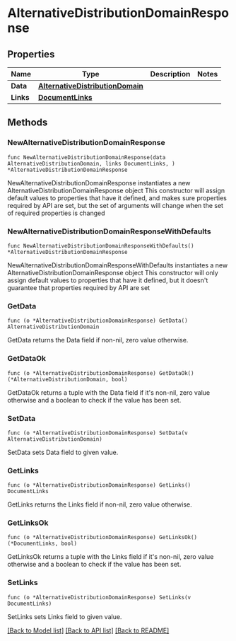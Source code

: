 # AlternativeDistributionDomainResponse

## Properties

Name | Type | Description | Notes
------------ | ------------- | ------------- | -------------
**Data** | [**AlternativeDistributionDomain**](AlternativeDistributionDomain.md) |  | 
**Links** | [**DocumentLinks**](DocumentLinks.md) |  | 

## Methods

### NewAlternativeDistributionDomainResponse

`func NewAlternativeDistributionDomainResponse(data AlternativeDistributionDomain, links DocumentLinks, ) *AlternativeDistributionDomainResponse`

NewAlternativeDistributionDomainResponse instantiates a new AlternativeDistributionDomainResponse object
This constructor will assign default values to properties that have it defined,
and makes sure properties required by API are set, but the set of arguments
will change when the set of required properties is changed

### NewAlternativeDistributionDomainResponseWithDefaults

`func NewAlternativeDistributionDomainResponseWithDefaults() *AlternativeDistributionDomainResponse`

NewAlternativeDistributionDomainResponseWithDefaults instantiates a new AlternativeDistributionDomainResponse object
This constructor will only assign default values to properties that have it defined,
but it doesn't guarantee that properties required by API are set

### GetData

`func (o *AlternativeDistributionDomainResponse) GetData() AlternativeDistributionDomain`

GetData returns the Data field if non-nil, zero value otherwise.

### GetDataOk

`func (o *AlternativeDistributionDomainResponse) GetDataOk() (*AlternativeDistributionDomain, bool)`

GetDataOk returns a tuple with the Data field if it's non-nil, zero value otherwise
and a boolean to check if the value has been set.

### SetData

`func (o *AlternativeDistributionDomainResponse) SetData(v AlternativeDistributionDomain)`

SetData sets Data field to given value.


### GetLinks

`func (o *AlternativeDistributionDomainResponse) GetLinks() DocumentLinks`

GetLinks returns the Links field if non-nil, zero value otherwise.

### GetLinksOk

`func (o *AlternativeDistributionDomainResponse) GetLinksOk() (*DocumentLinks, bool)`

GetLinksOk returns a tuple with the Links field if it's non-nil, zero value otherwise
and a boolean to check if the value has been set.

### SetLinks

`func (o *AlternativeDistributionDomainResponse) SetLinks(v DocumentLinks)`

SetLinks sets Links field to given value.



[[Back to Model list]](../README.md#documentation-for-models) [[Back to API list]](../README.md#documentation-for-api-endpoints) [[Back to README]](../README.md)


